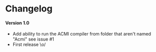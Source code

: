 # Changelog

#### Version 1.0


* Add ability to run the ACMI compiler from folder that aren't named "Acmi" see issue #1
* First release \o/